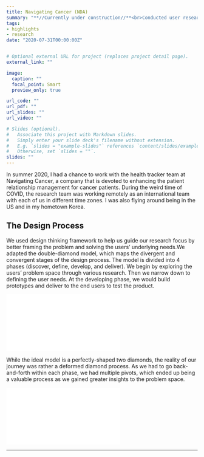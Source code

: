 ```yaml
---
title: Navigating Cancer (NDA)
summary: "**//Currently under construction//**<br>Conducted user research to identify problems & recommended features to enhance the symptom management experience"
tags:
- highlights
- research
date: "2020-07-31T00:00:00Z"


# Optional external URL for project (replaces project detail page).
external_link: ""

image:
  caption: ""
  focal_point: Smart
  preview_only: true

url_code: ""
url_pdf: ""
url_slides: ""
url_video: ""

# Slides (optional).
#   Associate this project with Markdown slides.
#   Simply enter your slide deck's filename without extension.
#   E.g. `slides = "example-slides"` references `content/slides/example-slides.md`.
#   Otherwise, set `slides = ""`.
slides: ""
---
```



In summer 2020, I had a chance to work with the health tracker team at Navigating Cancer, a company that is devoted to enhancing the patient relationship management for cancer patients. During the weird time of COVID, the research team was working remotely as an international team with each of us in different time zones. I was also flying around being in the US and in my hometown Korea.


## The Design Process
We used design thinking framework to help us guide our research focus by better framing the problem and solving the users’ underlying needs.We adapted the double-diamond model, which maps the divergent and convergent stages of the design process. The model is divided into 4 phases (discover, define, develop, and deliver). We begin by exploring the users’ problem space through various research. Then we narrow down to defining the user needs. At the developing phase, we would build prototypes and deliver to the end users to test the product.

![](/pdf/navigating-cancer-resources/double-diamond.pdf)

While the ideal model is a perfectly-shaped two diamonds, the reality of our journey was rather a deformed diamond process. As we had to go back-and-forth within each phase, we had multiple pivots, which ended up being a valuable process as we gained greater insights to the problem space.

![](/pdf/navigating-cancer-resources/deformed-diamond.pdf)

---
<br>
